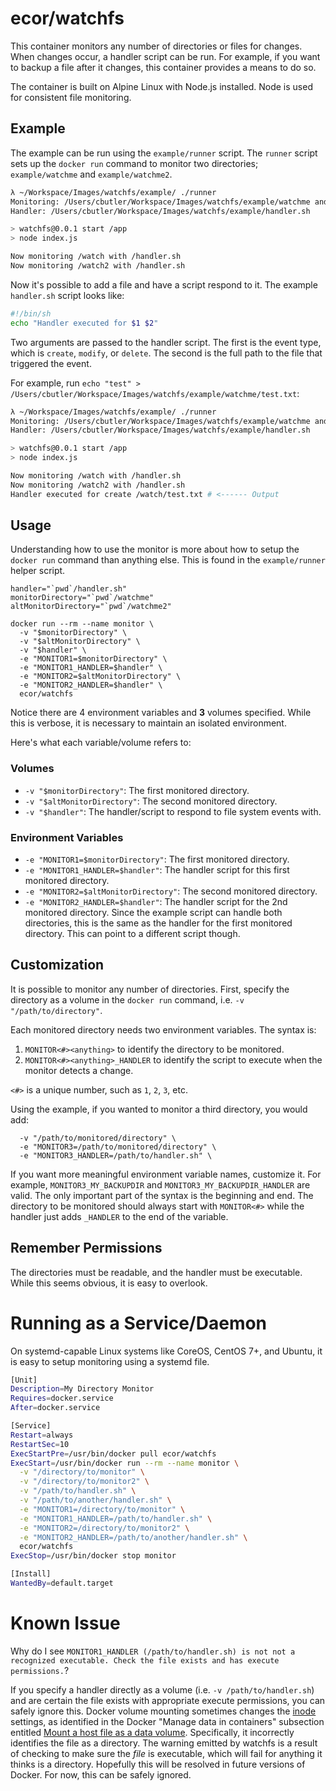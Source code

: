# ecor/watchfs

This container monitors any number of directories or files for changes. When
changes occur, a handler script can be run. For example, if you want to backup
a file after it changes, this container provides a means to do so.

The container is built on Alpine Linux with Node.js installed. Node is used for
consistent file monitoring.

## Example

The example can be run using the `example/runner` script. The `runner` script
sets up the `docker run` command to monitor two directories;
`example/watchme` and `example/watchme2`.

```sh
λ ~/Workspace/Images/watchfs/example/ ./runner
Monitoring: /Users/cbutler/Workspace/Images/watchfs/example/watchme and /Users/cbutler/Workspace/Images/watchfs/example/watchme2
Handler: /Users/cbutler/Workspace/Images/watchfs/example/handler.sh

> watchfs@0.0.1 start /app
> node index.js

Now monitoring /watch with /handler.sh
Now monitoring /watch2 with /handler.sh
```

Now it's possible to add a file and have a script respond to it. The example
`handler.sh` script looks like:

```sh
#!/bin/sh
echo "Handler executed for $1 $2"
```

Two arguments are passed to the handler script. The first is the event type,
which is `create`, `modify`, or `delete`. The second is the full path to the
file that triggered the event.

For example, run `echo "test" > /Users/cbutler/Workspace/Images/watchfs/example/watchme/test.txt`:

```sh
λ ~/Workspace/Images/watchfs/example/ ./runner
Monitoring: /Users/cbutler/Workspace/Images/watchfs/example/watchme and /Users/cbutler/Workspace/Images/watchfs/example/watchme2
Handler: /Users/cbutler/Workspace/Images/watchfs/example/handler.sh

> watchfs@0.0.1 start /app
> node index.js

Now monitoring /watch with /handler.sh
Now monitoring /watch2 with /handler.sh
Handler executed for create /watch/test.txt # <------ Output
```

## Usage

Understanding how to use the monitor is more about how to setup the `docker run`
command than anything else. This is found in the `example/runner` helper script.

```docker
handler="`pwd`/handler.sh"
monitorDirectory="`pwd`/watchme"
altMonitorDirectory="`pwd`/watchme2"

docker run --rm --name monitor \
  -v "$monitorDirectory" \
  -v "$altMonitorDirectory" \
  -v "$handler" \
  -e "MONITOR1=$monitorDirectory" \
  -e "MONITOR1_HANDLER=$handler" \
  -e "MONITOR2=$altMonitorDirectory" \
  -e "MONITOR2_HANDLER=$handler" \
  ecor/watchfs
```

Notice there are 4 environment variables and **3** volumes specified. While this
is verbose, it is necessary to maintain an isolated environment.

Here's what each variable/volume refers to:

### Volumes

- `-v "$monitorDirectory"`: The first monitored directory.
- `-v "$altMonitorDirectory"`: The second monitored directory.
- `-v "$handler"`: The handler/script to respond to file system events with.

### Environment Variables

- `-e "MONITOR1=$monitorDirectory"`: The first monitored directory.
- `-e "MONITOR1_HANDLER=$handler"`: The handler script for this first monitored
  directory.
- `-e "MONITOR2=$altMonitorDirectory"`: The second monitored directory.
- `-e "MONITOR2_HANDLER=$handler"`: The handler script for the 2nd monitored
  directory. Since the example script can handle both directories, this is the
  same as the handler for the first monitored directory. This can point to
  a different script though.

## Customization

It is possible to monitor any number of directories. First, specify the directory
as a volume in the `docker run` command, i.e. `-v "/path/to/directory"`.

Each monitored directory needs two environment variables. The syntax is:

1. `MONITOR<#><anything>` to identify the directory to be monitored.
1. `MONITOR<#><anything>_HANDLER` to identify the script to execute when
  the monitor detects a change.

`<#>` is a unique number, such as `1`, `2`, `3`, etc.

Using the example, if you wanted to monitor a third directory, you would add:

```
  -v "/path/to/monitored/directory" \
  -e "MONITOR3=/path/to/monitored/directory" \
  -e "MONITOR3_HANDLER=/path/to/handler.sh" \
```

If you want more meaningful environment variable names, customize it. For
example, `MONITOR3_MY_BACKUPDIR` and `MONITOR3_MY_BACKUPDIR_HANDLER` are valid.
The only important part of the syntax is the beginning and end. The directory to
be monitored should always start with `MONITOR<#>` while the handler just adds
`_HANDLER` to the end of the variable.

## Remember Permissions

The directories must be readable, and the handler must be executable. While this
seems obvious, it is easy to overlook.

# Running as a Service/Daemon

On systemd-capable Linux systems like CoreOS, CentOS 7+, and Ubuntu, it is
easy to setup monitoring using a systemd file.

```sh
[Unit]
Description=My Directory Monitor
Requires=docker.service
After=docker.service

[Service]
Restart=always
RestartSec=10
ExecStartPre=/usr/bin/docker pull ecor/watchfs
ExecStart=/usr/bin/docker run --rm --name monitor \
  -v "/directory/to/monitor" \
  -v "/directory/to/monitor2" \
  -v "/path/to/handler.sh" \
  -v "/path/to/another/handler.sh" \
  -e "MONITOR1=/directory/to/monitor" \
  -e "MONITOR1_HANDLER=/path/to/handler.sh" \
  -e "MONITOR2=/directory/to/monitor2" \
  -e "MONITOR2_HANDLER=/path/to/another/handler.sh" \
  ecor/watchfs
ExecStop=/usr/bin/docker stop monitor

[Install]
WantedBy=default.target
```

# Known Issue

Why do I see `MONITOR1_HANDLER (/path/to/handler.sh) is not not a recognized executable. Check the file exists and has execute permissions.`?

If you specify a handler directly as a volume (i.e. `-v /path/to/handler.sh`)
and are certain the file exists with appropriate execute permissions, you can
safely ignore this. Docker volume mounting sometimes changes the [inode](https://en.wikipedia.org/wiki/Inode)
settings, as identified in the Docker "Manage data in containers" subsection
entitled [Mount a host file as a data volume](https://docs.docker.com/engine/userguide/containers/dockervolumes/).
Specifically, it incorrectly identifies the file as a directory. The warning
emitted by watchfs is a result of checking to make sure the _file_ is
executable, which will fail for anything it thinks is a directory. Hopefully
this will be resolved in future versions of Docker. For now, this can be safely
ignored. 
